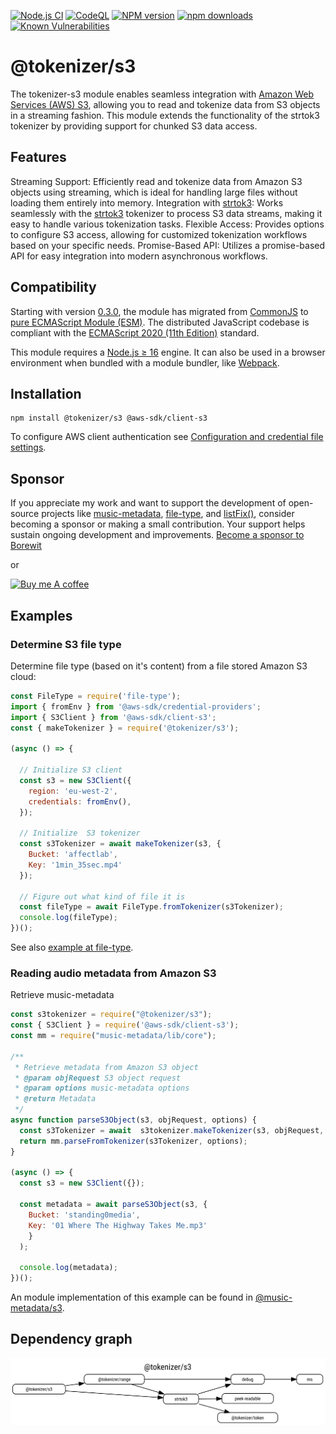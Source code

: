 [![Node.js CI](https://github.com/Borewit/tokenizer-s3/actions/workflows/nodejs-ci.yml/badge.svg?branch=master)](https://github.com/Borewit/tokenizer-s3/actions/workflows/nodejs-ci.yml)
[![CodeQL](https://github.com/Borewit/tokenizer-s3/actions/workflows/github-code-scanning/codeql/badge.svg?branch=master)](https://github.com/Borewit/tokenizer-s3/actions/workflows/github-code-scanning/codeql)
[![NPM version](https://img.shields.io/npm/v/@tokenizer/s3.svg)](https://npmjs.org/package/@tokenizer/s3)
[![npm downloads](https://img.shields.io/npm/dm/@tokenizer/s3.svg)](https://npmcharts.com/compare/@tokenizer/s3,@tokenizer/range,streaming-http-token-reader?start=300)
[![Known Vulnerabilities](https://snyk.io/test/github/Borewit/tokenizer-s3/badge.svg?targetFile=package.json)](https://snyk.io/test/github/Borewit/tokenizer-s3?targetFile=package.json)

# @tokenizer/s3
The tokenizer-s3 module enables seamless integration with [Amazon Web Services (AWS) S3](https://docs.aws.amazon.com/AmazonS3/latest/dev/Welcome.html), allowing you to read and tokenize data from S3 objects in a streaming fashion. This module extends the functionality of the strtok3 tokenizer by providing support for chunked S3 data access.

## Features
Streaming Support: Efficiently read and tokenize data from Amazon S3 objects using streaming, which is ideal for handling large files without loading them entirely into memory.
Integration with [strtok3](https://github.com/Borewit/strtok3): Works seamlessly with the [strtok3](https://github.com/Borewit/strtok3) tokenizer to process S3 data streams, making it easy to handle various tokenization tasks.
Flexible Access: Provides options to configure S3 access, allowing for customized tokenization workflows based on your specific needs.
Promise-Based API: Utilizes a promise-based API for easy integration into modern asynchronous workflows.

## Compatibility

Starting with version [0.3.0](https://github.com/Borewit/tokenizer-s3/releases/tag/v0.3.0), the module has migrated from [CommonJS](https://en.wikipedia.org/wiki/CommonJS) to [pure ECMAScript Module (ESM)](https://gist.github.com/sindresorhus/a39789f98801d908bbc7ff3ecc99d99c).
The distributed JavaScript codebase is compliant with the [ECMAScript 2020 (11th Edition)](https://en.wikipedia.org/wiki/ECMAScript_version_history#11th_Edition_%E2%80%93_ECMAScript_2020) standard.

This module requires a [Node.js ≥ 16](https://nodejs.org/en/about/previous-releases) engine.
It can also be used in a browser environment when bundled with a module bundler, like [Webpack](https://webpack.js.org/).

## Installation

```shell script
npm install @tokenizer/s3 @aws-sdk/client-s3
```

To configure AWS client authentication see [Configuration and credential file settings](https://docs.aws.amazon.com/cli/latest/userguide/cli-configure-files.html).

## Sponsor
If you appreciate my work and want to support the development of open-source projects like [music-metadata](https://github.com/Borewit/music-metadata), [file-type](https://github.com/sindresorhus/file-type), and [listFix()](https://github.com/Borewit/listFix), consider becoming a sponsor or making a small contribution.
Your support helps sustain ongoing development and improvements.
[Become a sponsor to Borewit](https://github.com/sponsors/Borewit)

or

<a href="https://www.buymeacoffee.com/borewit" target="_blank"><img src="https://cdn.buymeacoffee.com/buttons/default-orange.png" alt="Buy me A coffee" height="41" width="174"></a>


## Examples

### Determine S3 file type

Determine file type (based on it's content) from a file stored Amazon S3 cloud:
```js
const FileType = require('file-type');
import { fromEnv } from '@aws-sdk/credential-providers';
import { S3Client } from '@aws-sdk/client-s3';
const { makeTokenizer } = require('@tokenizer/s3');

(async () => {

  // Initialize S3 client
  const s3 = new S3Client({
    region: 'eu-west-2',
    credentials: fromEnv(),
  });

  // Initialize  S3 tokenizer
  const s3Tokenizer = await makeTokenizer(s3, {
    Bucket: 'affectlab',
    Key: '1min_35sec.mp4'
  });

  // Figure out what kind of file it is
  const fileType = await FileType.fromTokenizer(s3Tokenizer);
  console.log(fileType);
})();
```

See also [example at file-type](https://github.com/sindresorhus/file-type#filetypefromtokenizertokenizer).

### Reading audio metadata from Amazon S3 

Retrieve music-metadata 
```js
const s3tokenizer = require("@tokenizer/s3");
const { S3Client } = require('@aws-sdk/client-s3');
const mm = require("music-metadata/lib/core");

/**
 * Retrieve metadata from Amazon S3 object
 * @param objRequest S3 object request
 * @param options music-metadata options
 * @return Metadata
 */
async function parseS3Object(s3, objRequest, options) {
  const s3Tokenizer = await  s3tokenizer.makeTokenizer(s3, objRequest, options);
  return mm.parseFromTokenizer(s3Tokenizer, options);
}

(async () => {
  const s3 = new S3Client({});

  const metadata = await parseS3Object(s3, {
    Bucket: 'standing0media',
    Key: '01 Where The Highway Takes Me.mp3'
    }
  );

  console.log(metadata);
})();
```

An module implementation of this example can be found in [@music-metadata/s3](https://github.com/Borewit/music-metadata-s3).

## Dependency graph

![dependency graph](doc/dependency.svg)
